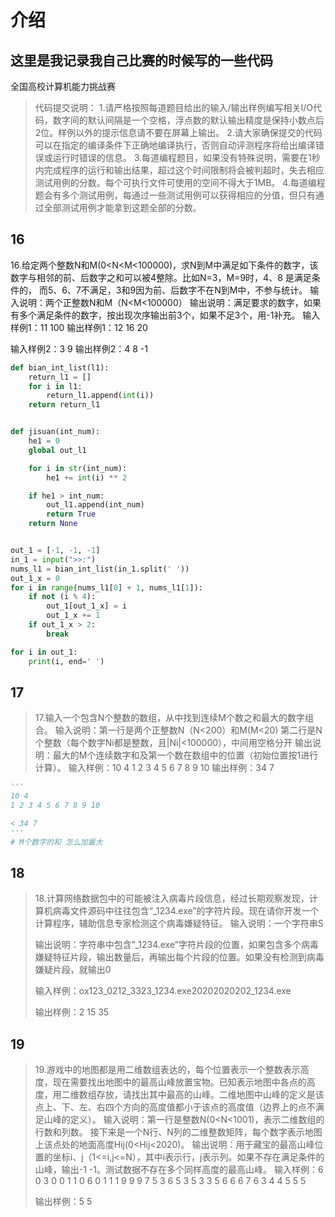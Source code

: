 # 介绍

## 这里是我记录我自己比赛的时候写的一些代码

全国高校计算机能力挑战赛

> 代码提交说明：
> 1.请严格按照每道题目给出的输入/输出样例编写相关I/O代码，数字间的默认间隔是一个空格，浮点数的默认输出精度是保持小数点后2位。样例以外的提示信息请不要在屏幕上输出。
> 2.请大家确保提交的代码可以在指定的编译条件下正确地编译执行，否则自动评测程序将给出编译错误或运行时错误的信息。
> 3.每道编程题目，如果没有特殊说明，需要在1秒内完成程序的运行和输出结果，超过这个时间限制将会被判超时，失去相应测试用例的分数。每个可执行文件可使用的空间不得大于1MB。
> 4.每道编程题会有多个测试用例，每通过一些测试用例可以获得相应的分值，但只有通过全部测试用例才能拿到这题全部的分数。







## 16

16.给定两个整数N和M(0<N<M<100000)，求N到M中满足如下条件的数字，该数字与相邻的前、后数字之和可以被4整除。比如N=3，M=9时，4、8 是满足条件的， 而5、6、7不满足，3和9因为前、后数字不在N到M中，不参与统计。
输入说明：两个正整数N和M（N<M<100000）
输出说明：满足要求的数字，如果有多个满足条件的数字，按出现次序输出前3个，如果不足3个，用-1补充。
输入样例1：11 100
输出样例1：12 16 20

输入样例2：3 9
输出样例2：4 8 -1

```python
def bian_int_list(l1):
    return_l1 = []
    for i in l1:
        return_l1.append(int(i))
    return return_l1


def jisuan(int_num):
    he1 = 0
    global out_l1

    for i in str(int_num):
        he1 += int(i) ** 2

    if he1 > int_num:
        out_l1.append(int_num)
        return True
    return None


out_1 = [-1, -1, -1]
in_1 = input(">>:")
nums_l1 = bian_int_list(in_1.split(' '))
out_1_x = 0
for i in range(nums_l1[0] + 1, nums_l1[1]):
    if not (i % 4):
        out_1[out_1_x] = i
        out_1_x += 1
    if out_1_x > 2:
        break

for i in out_1:
    print(i, end=' ')
```





## 17

> 17.输入一个包含N个整数的数组，从中找到连续M个数之和最大的数字组合。
> 输入说明：第一行是两个正整数N（N<200）和M(M<20)
> 第二行是N个整数（每个数字Ni都是整数，且|Ni|<100000），中间用空格分开
> 输出说明：最大的M个连续数字和及第一个数在数组中的位置（初始位置按1进行计算）。
> 输入样例：10 4
> 1 2 3 4 5 6 7 8 9 10
> 输出样例：34 7

```python
'''
10 4
1 2 3 4 5 6 7 8 9 10

< 34 7
'''
# M个数字的和 怎么加最大
```



## 18

> 18.计算网络数据包中的可能被注入病毒片段信息，经过长期观察发现，计算机病毒文件源码中往往包含“_1234.exe”的字符片段。现在请你开发一个计算程序，辅助信息专家检测这个病毒嫌疑特征。
> 输入说明：一个字符串S
>
> 输出说明：字符串中包含”_1234.exe”字符片段的位置，如果包含多个病毒嫌疑特征片段，输出数量后，再输出每个片段的位置。如果没有检测到病毒嫌疑片段，就输出0
>
> 输入样例：ox123_0212_3323_1234.exe20202020202_1234.exe
>
> 输出样例：2 15 35



## 19

> 19.游戏中的地图都是用二维数组表达的，每个位置表示一个整数表示高度，现在需要找出地图中的最高山峰放置宝物。已知表示地图中各点的高度，用二维数组存放，请找出其中最高的山峰。二维地图中山峰的定义是该点上、下、左、右四个方向的高度值都小于该点的高度值（边界上的点不满足山峰的定义）。
> 输入说明：第一行是整数N(0<N<1001)，表示二维数组的行数和列数。
> 接下来是一个N行、N列的二维整数矩阵，每个数字表示地图上该点处的地面高度Hij(0<Hij<2020)。
> 输出说明：用于藏宝的最高山峰位置的坐标i、j（1<=i,j<=N），其中i表示行，j表示列。如果不存在满足条件的山峰，输出-1 -1。测试数据不存在多个同样高度的最高山峰。
> 输入样例：6
> 0 3 0 0 1 1
> 0 6 0 1 1 1
> 9 9 9 7 5 3
> 6 5 3 5 3 3
> 5 6 6 6 7 6
> 3 4 4 5 5 5
>
> 输出样例：5 5
